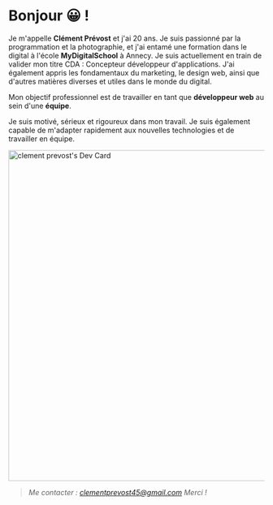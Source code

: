 # Bonjour :grinning: !

Je m'appelle **Clément Prévost** et j'ai 20 ans. Je suis passionné par la programmation et la photographie, et j'ai entamé une formation dans le digital à l'école **MyDigitalSchool** à Annecy. Je suis actuellement en train de valider mon titre CDA : Concepteur développeur d'applications. J'ai également appris les fondamentaux du marketing, le design web, ainsi que d'autres matières diverses et utiles dans le monde du digital.

Mon objectif professionnel est de travailler en tant que **développeur web** au sein d'une **équipe**.

Je suis motivé, sérieux et rigoureux dans mon travail. Je suis également capable de m'adapter rapidement aux nouvelles technologies et de travailler en équipe.

<a href="https://app.daily.dev/realgreen409"><img src="https://api.daily.dev/devcards/v2/QtIuqRI2UY0CsmgLPOZpP.png?type=wide&r=fj9" width="652" alt="clement prevost's Dev Card"/></a>

> *Me contacter : clementprevost45@gmail.com*
> *Merci !* 

